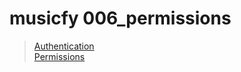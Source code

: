 # musicfy 006_permissions

> [Authentication](https://www.django-rest-framework.org/api-guide/authentication/#authentication)  
> [Permissions](https://www.django-rest-framework.org/api-guide/permissions/)

